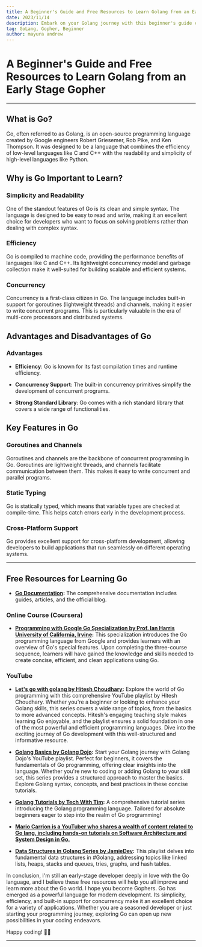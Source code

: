 ```yaml
---
title: A Beginner's Guide and Free Resources to Learn Golang from an Early Stage Gopher🐹
date: 2023/11/14
description: Embark on your Golang journey with this beginner's guide curated by an early-stage Gopher. Explore free resources, master the language, and unlock the potential of Go programming. Start your coding adventure now! 🚀🐹 #Golang #ProgrammingJourney
tag: GoLang, Gopher, Beginner
author: mayura andrew
---
```


# A Beginner's Guide and Free Resources to Learn Golang from an Early Stage Gopher
---

## What is Go?

Go, often referred to as Golang, is an open-source programming language created by Google engineers Robert Griesemer, Rob Pike, and Ken Thompson. It was designed to be a language that combines the efficiency of low-level languages like C and C++ with the readability and simplicity of high-level languages like Python.

## Why is Go Important to Learn?

### Simplicity and Readability

One of the standout features of Go is its clean and simple syntax. The language is designed to be easy to read and write, making it an excellent choice for developers who want to focus on solving problems rather than dealing with complex syntax.

### Efficiency

Go is compiled to machine code, providing the performance benefits of languages like C and C++. Its lightweight concurrency model and garbage collection make it well-suited for building scalable and efficient systems.

### Concurrency

Concurrency is a first-class citizen in Go. The language includes built-in support for goroutines (lightweight threads) and channels, making it easier to write concurrent programs. This is particularly valuable in the era of multi-core processors and distributed systems.

## Advantages and Disadvantages of Go

### Advantages

- **Efficiency**: Go is known for its fast compilation times and runtime efficiency.
  
- **Concurrency Support**: The built-in concurrency primitives simplify the development of concurrent programs.
  
- **Strong Standard Library**: Go comes with a rich standard library that covers a wide range of functionalities.

## Key Features in Go

### Goroutines and Channels

Goroutines and channels are the backbone of concurrent programming in Go. Goroutines are lightweight threads, and channels facilitate communication between them. This makes it easy to write concurrent and parallel programs.

### Static Typing

Go is statically typed, which means that variable types are checked at compile-time. This helps catch errors early in the development process.

### Cross-Platform Support

Go provides excellent support for cross-platform development, allowing developers to build applications that run seamlessly on different operating systems.

---

## Free Resources for Learning Go


- **[Go Documentation](https://go.dev/doc/):** The comprehensive documentation includes guides, articles, and the official blog.

### Online Course (Coursera)
- **[Programming with Google Go Specialization by Prof. Ian Harris University of California, Irvine](https://www.coursera.org/specializations/google-golang):** This specialization introduces the Go programming language from Google and provides learners with an overview of Go's special features. Upon completing the three-course sequence, learners will have gained the knowledge and skills needed to create concise, efficient, and clean applications using Go.

### YouTube
- **[Let's go with golang by Hitesh Choudhary](https://youtube.com/playlistlist=PLRAV69dS1uWQGDQoBYMZWKjzuhCaOnBpa&si=jN8iH1fY0RVmFRf3):** Explore the world of Go programming with this comprehensive YouTube playlist by Hitesh Choudhary. Whether you're a beginner or looking to enhance your Golang skills, this series covers a wide range of topics, from the basics to more advanced concepts. Hitesh's engaging teaching style makes learning Go enjoyable, and the playlist ensures a solid foundation in one of the most powerful and efficient programming languages. Dive into the exciting journey of Go development with this well-structured and informative resource.

- **[Golang Basics by Golang Dojo](https://youtube.com/playlistlist=PLve39GJ2D71xX0Ham0WoPaYfl8oTzZfN6&si=YLaSz75uZ_cMwSYF):** Start your Golang journey with Golang Dojo's YouTube playlist. Perfect for beginners, it covers the fundamentals of Go programming, offering clear insights into the language. Whether you're new to coding or adding Golang to your skill set, this series provides a structured approach to master the basics. Explore Golang syntax, concepts, and best practices in these concise tutorials.

- **[Golang Tutorials by Tech With Tim](https://youtube.com/playlist?list=PLzMcBGfZo4-mtY_SE3HuzQJzuj4VlUG0q&si=sciqG4wOBNESllOM):** A comprehensive tutorial series introducing the Golang programming language. Tailored for absolute beginners eager to step into the realm of Go programming!

- **[Mario Carrion is a YouTuber who shares a wealth of content related to Go lang, including hands-on tutorials on Software Architecture and System Design in Go.](https://www.youtube.com/@MarioCarrion/playlists)**

- **[Data Structures in Golang Series by JamieDev](https://youtube.com/playlist?list=PL0q7mDmXPZm7s7weikYLpNZBKk5dCoWm6&si=GgrXXMNwarX02EGr):** This playlist delves into fundamental data structures in #Golang, addressing topics like linked lists, heaps, stacks and queues, tries, graphs, and hash tables.

In conclusion, I'm still an early-stage developer deeply in love with the Go language, and I believe these free resources will help you all improve and learn more about the Go world. I hope you become Gophers. Go has emerged as a powerful language for modern development. Its simplicity, efficiency, and built-in support for concurrency make it an excellent choice for a variety of applications. Whether you are a seasoned developer or just starting your programming journey, exploring Go can open up new possibilities in your coding endeavors.

Happy coding! 🧑‍💻


---
